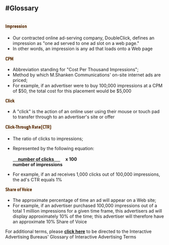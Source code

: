 
#Glossary
---

<br />

<img src="/images/ca/ca-text07.gif" width="70" height="21" border="0" class="h2">

- Our contracted online ad-serving company, DoubleClick, defines an impression as "one ad served to one ad slot on a web page."
- In other words, an impression is any ad that loads onto a Web page

<img src="/images/ca/ca-text08.gif" width="28" height="18" border="0" class="h2">

- Abbreviation standing for "Cost Per Thousand Impressions";
- Method by which M.Shanken Communications' on-site internet ads are priced;
- For example, if an advertiser were to buy 100,000 impressions at a CPM of $50, the total cost for this placement would be $5,000

<img src="/images/ca/ca-text09.gif" width="32" height="17" border="0" class="h2">

- A "click" is the action of an online user using their mouse or touch pad to transfer through to an advertiser's site or offer

<img src="/images/ca/ca-text10.gif" width="148" height="21" border="0" class="h2">

- The ratio of clicks to impressions;
- Represented by the following equation:<br /><br />
<u><b>&nbsp;&nbsp;&nbsp;&nbsp;&nbsp;number of clicks&nbsp;&nbsp;&nbsp;&nbsp;&nbsp;&nbsp;</u>&nbsp;&nbsp;&nbsp;&nbsp; x 100<br />number of impressions</b>
		
- For example, if an ad receives 1,000 clicks out of 100,000 impressions, the ad's CTR equals 1% 

<img src="/images/ca/ca-text11.gif" width="86" height="17" border="0" class="h2">

- The approximate percentage of time an ad will appear on a Web site;
- For example, if an advertiser purchased 100,000 impressions out of a total 1 million impressions for a given time frame, this advertisers ad will display approximately 10% of the time; this advertiser will therefore have an approximate 10% Share of Voice

For additional terms, please <a href="http://www.iab.net/resources/glossary.asp" target="_blank"><b>click here</b></a> to be directed to the Interactive Advertising 
Bureaus' Glossary of Interactive Advertising Terms

<br /><br />
